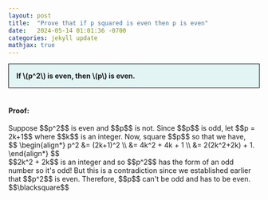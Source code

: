 ```yaml
---
layout: post
title:  "Prove that if p squared is even then p is even"
date:   2024-05-14 01:01:36 -0700
categories: jekyll update
mathjax: true
---
```

<div style="background-color: #E3F4F4; padding: 15px 15px 15px 15px; border:1px solid black;">
  <b>If \(p^2\) is even, then \(p\) is even.</b>
</div>
<br>
<h4><b>Proof:</b></h4>
Suppose $$p^2$$ is even and $$p$$ is not. Since $$p$$ is odd, let $$p = 2k+1$$ where $$k$$ is an integer. Now, square $$p$$ so that we have,
<div>
$$
\begin{align*}
p^2 &= (2k+1)^2 \\
&= 4k^2 + 4k + 1 \\
&= 2(2k^2+2k) + 1.
\end{align*}
$$
</div>
$$2k^2 + 2k$$ is an integer and so $$p^2$$ has the form of an odd number so it's odd! But this is a contradiction since we established earlier that $$p^2$$ is even. Therefore, $$p$$ can't be odd and has to be even. $$\blacksquare$$
<br>
<br>
